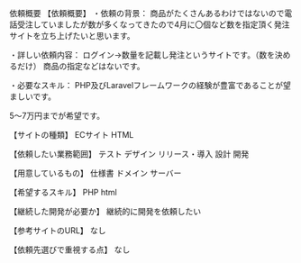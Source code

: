 依頼概要
【依頼概要】
・依頼の背景：
商品がたくさんあるわけではないので電話受注していましたが数が多くなってきたので4月に〇個など数を指定頂く発注サイトを立ち上げたいと思います。

・詳しい依頼内容：
ログイン→数量を記載し発注というサイトです。（数を決めるだけ）
商品の指定などはないです。

・必要なスキル：
PHP及びLaravelフレームワークの経験が豊富であることが望ましいです。

5～7万円までが希望です。

【サイトの種類】
ECサイト
HTML

【依頼したい業務範囲】
テスト
デザイン
リリース・導入
設計
開発

【用意しているもの】
仕様書
ドメイン
サーバー

【希望するスキル】
PHP
html

【継続した開発が必要か】
継続的に開発を依頼したい

【参考サイトのURL】
なし

【依頼先選びで重視する点】
なし